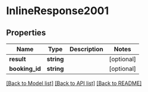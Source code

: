 # InlineResponse2001

## Properties
Name | Type | Description | Notes
------------ | ------------- | ------------- | -------------
**result** | **string** |  | [optional] 
**booking_id** | **string** |  | [optional] 

[[Back to Model list]](../../README.md#documentation-for-models) [[Back to API list]](../../README.md#documentation-for-api-endpoints) [[Back to README]](../../README.md)

